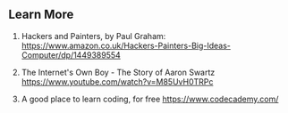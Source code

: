 ##  Learn More

1. Hackers and Painters, by Paul Graham:
https://www.amazon.co.uk/Hackers-Painters-Big-Ideas-Computer/dp/1449389554

2. The Internet's Own Boy - The Story of Aaron Swartz
https://www.youtube.com/watch?v=M85UvH0TRPc

3. A good place to learn coding, for free
https://www.codecademy.com/
